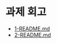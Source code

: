 # 과제 회고

- [1-README.md](./homework/READMEmd/1-README.md)
- [2-README.md](./homework/READMEmd/2-README.md)